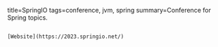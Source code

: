 title=SpringIO
tags=conference, jvm, spring
summary=Conference for Spring topics.
~~~~~~

[Website](https://2023.springio.net/)

